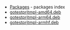 
- [Packages](https://asciimoth.github.io/testdebrpm/deb/Packages) - packages index
- [gotestprjtmpl-amd64.deb](https://asciimoth.github.io/testdebrpm/deb/pool/gotestprjtmpl-amd64.deb)
- [gotestprjtmpl-arm64.deb](https://asciimoth.github.io/testdebrpm/deb/pool/gotestprjtmpl-arm64.deb)
- [gotestprjtmpl-armhf.deb](https://asciimoth.github.io/testdebrpm/deb/pool/gotestprjtmpl-armhf.deb)